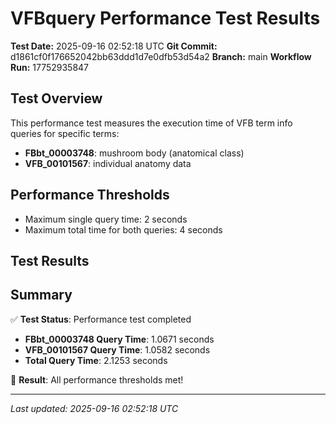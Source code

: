 # VFBquery Performance Test Results

**Test Date:** 2025-09-16 02:52:18 UTC
**Git Commit:** d1861cf0f176652042bb63ddd1d7e0dfb53d54a2
**Branch:** main
**Workflow Run:** 17752935847

## Test Overview

This performance test measures the execution time of VFB term info queries for specific terms:

- **FBbt_00003748**: mushroom body (anatomical class)
- **VFB_00101567**: individual anatomy data

## Performance Thresholds

- Maximum single query time: 2 seconds
- Maximum total time for both queries: 4 seconds

## Test Results



## Summary

✅ **Test Status**: Performance test completed

- **FBbt_00003748 Query Time**: 1.0671 seconds
- **VFB_00101567 Query Time**: 1.0582 seconds
- **Total Query Time**: 2.1253 seconds

🎉 **Result**: All performance thresholds met!

---
*Last updated: 2025-09-16 02:52:18 UTC*
